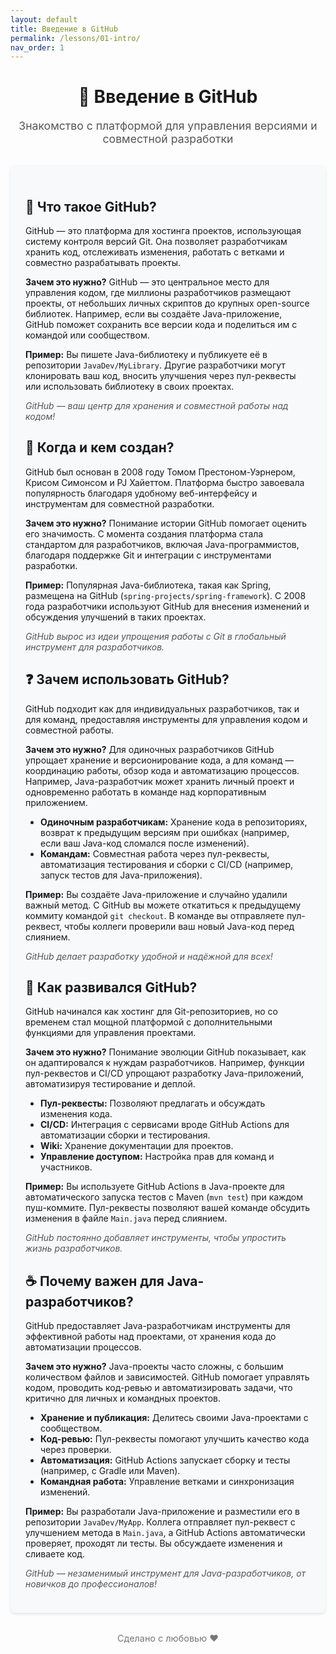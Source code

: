 ```yaml
---
layout: default
title: Введение в GitHub
permalink: /lessons/01-intro/
nav_order: 1
---
```


<div style="text-align:center; margin: 2rem 0;">
  <h1>📘 Введение в GitHub</h1>
  <p style="color:#555; font-size:1.1rem;">Знакомство с платформой для управления версиями и совместной разработки</p>
</div>

<div style="background:#f8f9fa; border-radius:8px; padding:1.5rem; box-shadow:0 2px 4px rgba(0,0,0,0.1); margin:2rem 0;">
  <h2>🚀 Что такое GitHub?</h2>
  <p>GitHub — это платформа для хостинга проектов, использующая систему контроля версий Git. Она позволяет разработчикам хранить код, отслеживать изменения, работать с ветками и совместно разрабатывать проекты.</p>
  <p><strong>Зачем это нужно?</strong> GitHub — это центральное место для управления кодом, где миллионы разработчиков размещают проекты, от небольших личных скриптов до крупных open-source библиотек. Например, если вы создаёте Java-приложение, GitHub поможет сохранить все версии кода и поделиться им с командой или сообществом.</p>
  <p><strong>Пример:</strong> Вы пишете Java-библиотеку и публикуете её в репозитории <code>JavaDev/MyLibrary</code>. Другие разработчики могут клонировать ваш код, вносить улучшения через пул-реквесты или использовать библиотеку в своих проектах.</p>
  <p style="font-style:italic; color:#555;">GitHub — ваш центр для хранения и совместной работы над кодом!</p>

  <h2>📅 Когда и кем создан?</h2>
  <p>GitHub был основан в 2008 году Томом Престоном-Уэрнером, Крисом Симонсом и PJ Хайеттом. Платформа быстро завоевала популярность благодаря удобному веб-интерфейсу и инструментам для совместной разработки.</p>
  <p><strong>Зачем это нужно?</strong> Понимание истории GitHub помогает оценить его значимость. С момента создания платформа стала стандартом для разработчиков, включая Java-программистов, благодаря поддержке Git и интеграции с инструментами разработки.</p>
  <p><strong>Пример:</strong> Популярная Java-библиотека, такая как Spring, размещена на GitHub (<code>spring-projects/spring-framework</code>). С 2008 года разработчики используют GitHub для внесения изменений и обсуждения улучшений в таких проектах.</p>
  <p style="font-style:italic; color:#555;">GitHub вырос из идеи упрощения работы с Git в глобальный инструмент для разработчиков.</p>

  <h2>❓ Зачем использовать GitHub?</h2>
  <p>GitHub подходит как для индивидуальных разработчиков, так и для команд, предоставляя инструменты для управления кодом и совместной работы.</p>
  <p><strong>Зачем это нужно?</strong> Для одиночных разработчиков GitHub упрощает хранение и версионирование кода, а для команд — координацию работы, обзор кода и автоматизацию процессов. Например, Java-разработчик может хранить личный проект и одновременно работать в команде над корпоративным приложением.</p>
  <ul style="padding-left:1.5rem; margin:0.5rem 0;">
    <li><strong>Одиночным разработчикам:</strong> Хранение кода в репозиториях, возврат к предыдущим версиям при ошибках (например, если ваш Java-код сломался после изменений).</li>
    <li><strong>Командам:</strong> Совместная работа через пул-реквесты, автоматизация тестирования и сборки с CI/CD (например, запуск тестов для Java-приложения).</li>
  </ul>
  <p><strong>Пример:</strong> Вы создаёте Java-приложение и случайно удалили важный метод. С GitHub вы можете откатиться к предыдущему коммиту командой <code>git checkout</code>. В команде вы отправляете пул-реквест, чтобы коллеги проверили ваш новый Java-код перед слиянием.</p>
  <p style="font-style:italic; color:#555;">GitHub делает разработку удобной и надёжной для всех!</p>

  <h2>🌟 Как развивался GitHub?</h2>
  <p>GitHub начинался как хостинг для Git-репозиториев, но со временем стал мощной платформой с дополнительными функциями для управления проектами.</p>
  <p><strong>Зачем это нужно?</strong> Понимание эволюции GitHub показывает, как он адаптировался к нуждам разработчиков. Например, функции пул-реквестов и CI/CD упрощают разработку Java-приложений, автоматизируя тестирование и деплой.</p>
  <ul style="padding-left:1.5rem; margin:0.5rem 0;">
    <li><strong>Пул-реквесты:</strong> Позволяют предлагать и обсуждать изменения кода.</li>
    <li><strong>CI/CD:</strong> Интеграция с сервисами вроде GitHub Actions для автоматизации сборки и тестирования.</li>
    <li><strong>Wiki:</strong> Хранение документации для проектов.</li>
    <li><strong>Управление доступом:</strong> Настройка прав для команд и участников.</li>
  </ul>
  <p><strong>Пример:</strong> Вы используете GitHub Actions в Java-проекте для автоматического запуска тестов с Maven (<code>mvn test</code>) при каждом пуш-коммите. Пул-реквесты позволяют вашей команде обсудить изменения в файле <code>Main.java</code> перед слиянием.</p>
  <p style="font-style:italic; color:#555;">GitHub постоянно добавляет инструменты, чтобы упростить жизнь разработчиков.</p>

  <h2>☕ Почему важен для Java-разработчиков?</h2>
  <p>GitHub предоставляет Java-разработчикам инструменты для эффективной работы над проектами, от хранения кода до автоматизации процессов.</p>
  <p><strong>Зачем это нужно?</strong> Java-проекты часто сложны, с большим количеством файлов и зависимостей. GitHub помогает управлять кодом, проводить код-ревью и автоматизировать задачи, что критично для личных и командных проектов.</p>
  <ul style="padding-left:1.5rem; margin:0.5rem 0;">
    <li><strong>Хранение и публикация:</strong> Делитесь своими Java-проектами с сообществом.</li>
    <li><strong>Код-ревью:</strong> Пул-реквесты помогают улучшить качество кода через проверки.</li>
    <li><strong>Автоматизация:</strong> GitHub Actions запускает сборку и тесты (например, с Gradle или Maven).</li>
    <li><strong>Командная работа:</strong> Управление ветками и синхронизация изменений.</li>
  </ul>
  <p><strong>Пример:</strong> Вы разработали Java-приложение и разместили его в репозитории <code>JavaDev/MyApp</code>. Коллега отправляет пул-реквест с улучшением метода в <code>Main.java</code>, а GitHub Actions автоматически проверяет, проходят ли тесты. Вы обсуждаете изменения и сливаете код.</p>
  <p style="font-style:italic; color:#555;">GitHub — незаменимый инструмент для Java-разработчиков, от новичков до профессионалов!</p>
</div>

<footer style="text-align:center; margin:2rem 0; color:#777; font-size:0.9rem;">
  Сделано с любовью ❤️
</footer>